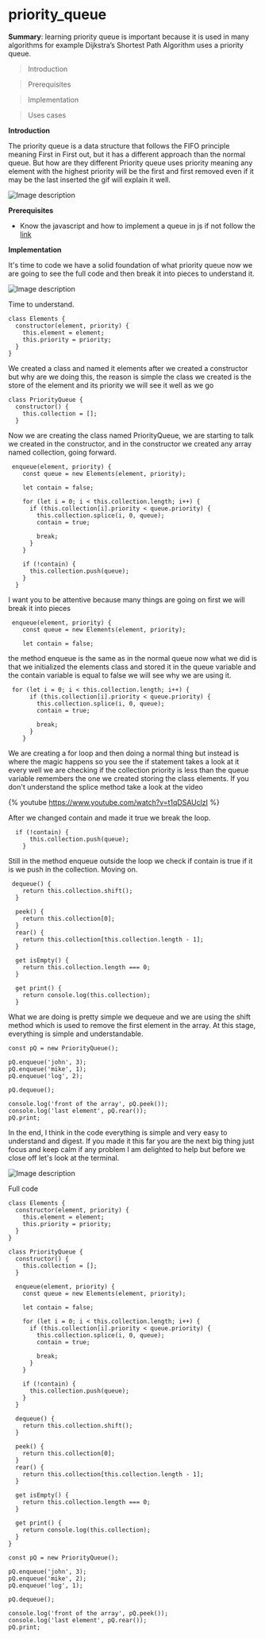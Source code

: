 # priority_queue



**Summary**: learning priority queue is important because it is used in many algorithms for example Dijkstra’s Shortest Path Algorithm uses a priority queue.


> Introduction

> Prerequisites

> Implementation

> Uses cases


**Introduction**

The priority queue is a data structure that follows the FIFO principle meaning First in First out, but it has a different approach than the normal queue. But how are they different Priority queue uses priority meaning any element with the highest priority will be the first and first removed even if it may be the last inserted the gif will explain it well. 


![Image description](https://dev-to-uploads.s3.amazonaws.com/uploads/articles/u2lwnwp2ismvaoc842s9.gif)


**Prerequisites**

- Know the javascript and how to implement a queue in js if not follow the [link](https://dev.to/brunoblaise/best-way-to-implement-a-queue-in-javascript-28o2)

**Implementation**

It's time to code we have a solid foundation of what priority queue now we are going to see the full code and then break it into pieces to understand it.



![Image description](https://dev-to-uploads.s3.amazonaws.com/uploads/articles/55jp7ncqdkbvmmikbo8q.png)


Time to understand.

```
class Elements {
  constructor(element, priority) {
    this.element = element;
    this.priority = priority;
  }
}

```

We created a class and named it elements after we created a constructor but why are we doing this, the reason is simple the class we created is the store of the element and its priority we will see it well as we go 

```
class PriorityQueue {
  constructor() {
    this.collection = [];
  }

```
Now we are creating the class named PriorityQueue, we are starting to talk we created in the constructor, and in the constructor we created any array named collection, going forward.

```
 enqueue(element, priority) {
    const queue = new Elements(element, priority);

    let contain = false;

    for (let i = 0; i < this.collection.length; i++) {
      if (this.collection[i].priority < queue.priority) {
        this.collection.splice(i, 0, queue);
        contain = true;

        break;
      }
    }

    if (!contain) {
      this.collection.push(queue);
    }
  }
```

I want you to be attentive because many things are going on first we will break it into pieces

```
 enqueue(element, priority) {
    const queue = new Elements(element, priority);

    let contain = false;
```

the method enqueue is the same as in the normal queue now what we did is that we initialized the elements class and stored it in the queue variable and the contain variable is equal to false we will see why we are using it.

```
 for (let i = 0; i < this.collection.length; i++) {
      if (this.collection[i].priority < queue.priority) {
        this.collection.splice(i, 0, queue);
        contain = true;

        break;
      }
    }
```
We are creating a for loop and then doing a normal thing but instead is where the magic happens so you see the if statement takes a look at it every well we are checking if the collection priority is less than the queue variable remembers the one we created storing the class elements. If you don't understand the splice method take a look at the video 

{% youtube https://www.youtube.com/watch?v=t1qDSAUclzI %}

After we changed contain and made it true we break the loop.

```
  if (!contain) {
      this.collection.push(queue);
    }
```
Still in the method enqueue outside the loop we check if contain is true if it is we push in the collection. Moving on.

```
 dequeue() {
    return this.collection.shift();
  }

  peek() {
    return this.collection[0];
  }
  rear() {
    return this.collection[this.collection.length - 1];
  }

  get isEmpty() {
    return this.collection.length === 0;
  }

  get print() {
    return console.log(this.collection);
  }
```
What we are doing is pretty simple we dequeue and we are using the shift method which is used to remove the first element in the array.
At this stage, everything is simple and understandable.

```
const pQ = new PriorityQueue();

pQ.enqueue('john', 3);
pQ.enqueue('mike', 1);
pQ.enqueue('log', 2);

pQ.dequeue();

console.log('front of the array', pQ.peek());
console.log('last element', pQ.rear());
pQ.print;

```

In the end, I think in the code everything is simple and very easy to understand and digest. If you made it this far you are the next big thing just focus and keep calm if any problem I am delighted to help but before we close off let's look at the terminal.


![Image description](https://dev-to-uploads.s3.amazonaws.com/uploads/articles/upwokpn2fps8v5s2h7d8.png)

Full code

```
class Elements {
  constructor(element, priority) {
    this.element = element;
    this.priority = priority;
  }
}

class PriorityQueue {
  constructor() {
    this.collection = [];
  }

  enqueue(element, priority) {
    const queue = new Elements(element, priority);

    let contain = false;

    for (let i = 0; i < this.collection.length; i++) {
      if (this.collection[i].priority < queue.priority) {
        this.collection.splice(i, 0, queue);
        contain = true;

        break;
      }
    }

    if (!contain) {
      this.collection.push(queue);
    }
  }

  dequeue() {
    return this.collection.shift();
  }

  peek() {
    return this.collection[0];
  }
  rear() {
    return this.collection[this.collection.length - 1];
  }

  get isEmpty() {
    return this.collection.length === 0;
  }

  get print() {
    return console.log(this.collection);
  }
}

const pQ = new PriorityQueue();

pQ.enqueue('john', 3);
pQ.enqueue('mike', 2);
pQ.enqueue('log', 1);

pQ.dequeue();

console.log('front of the array', pQ.peek());
console.log('last element', pQ.rear());
pQ.print;

```
